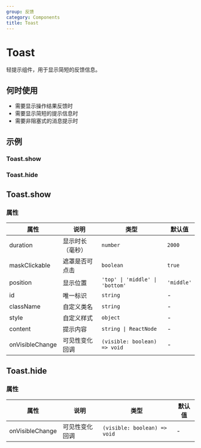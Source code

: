 ```yaml
---
group: 反馈
category: Components
title: Toast
---
```


# Toast

轻提示组件，用于显示简短的反馈信息。

## 何时使用

- 需要显示操作结果反馈时
- 需要显示简短的提示信息时
- 需要非阻塞式的消息提示时

## 示例

### Toast.show

<code src="./demos/show/index.jsx"></code>

### Toast.hide

<code src="./demos/hide/index.jsx"></code>

## Toast.show

### 属性

| 属性            | 说明             | 类型                            | 默认值     |
| --------------- | ---------------- | ------------------------------- | ---------- |
| duration        | 显示时长（毫秒） | `number`                        | `2000`     |
| maskClickable   | 遮罩是否可点击   | `boolean`                       | `true`     |
| position        | 显示位置         | `'top' \| 'middle' \| 'bottom'` | `'middle'` |
| id              | 唯一标识         | `string`                        | -          |
| className       | 自定义类名       | `string`                        | -          |
| style           | 自定义样式       | `object`                        | -          |
| content         | 提示内容         | `string \| ReactNode`           | -          |
| onVisibleChange | 可见性变化回调   | `(visible: boolean) => void`    | -          |

## Toast.hide

### 属性

| 属性            | 说明           | 类型                         | 默认值 |
| --------------- | -------------- | ---------------------------- | ------ |
| onVisibleChange | 可见性变化回调 | `(visible: boolean) => void` | -      |
